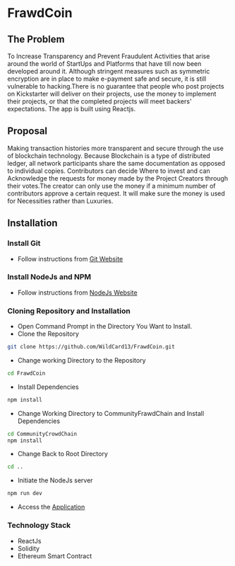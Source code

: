 # FrawdCoin

## The Problem
To Increase Transparency and Prevent Fraudulent Activities that arise around the world of StartUps and Platforms that have till now been developed around it. Although stringent measures such as symmetric encryption are in place to make e-payment safe and secure, it is still vulnerable to hacking.There is no guarantee that people who post projects on Kickstarter will deliver on their projects, use the money to implement their projects, or that the completed projects will meet backers' expectations. The app is built using Reactjs.

## Proposal
Making transaction histories more transparent and secure through the use of blockchain technology. Because Blockchain is a type of distributed ledger, all network participants share the same documentation as opposed to individual copies.
Contributors can decide Where to invest and can Acknowledge the requests for money made by the Project Creators through their votes.The creator can only use the money if a minimum number of contributors approve a certain request. It will make sure the money is used for Necessities rather than Luxuries.


## Installation

### Install Git
* Follow instructions from [Git Website](https://git-scm.com/downloads)

### Install NodeJs and NPM
* Follow instructions from [NodeJs Website](https://nodejs.org/en/download/)

### Cloning Repository and Installation
* Open Command Prompt in the Directory You Want to Install.
* Clone the Repository
```bash
git clone https://github.com/WildCard13/FrawdCoin.git
```
* Change working Directory to the Repository
```bash
cd FrawdCoin
```
* Install Dependencies
```bash
npm install
```
* Change Working Directory to CommunityFrawdChain and Install Dependencies
```bash
cd CommunityCrowdChain
npm install
```
* Change Back to Root Directory
```bash
cd ..
```
* Initiate the NodeJs server
```bash
npm run dev
```
* Access the [Application](http://localhost:3000)

### Technology Stack
* ReactJs
* Solidity
* Ethereum Smart Contract

